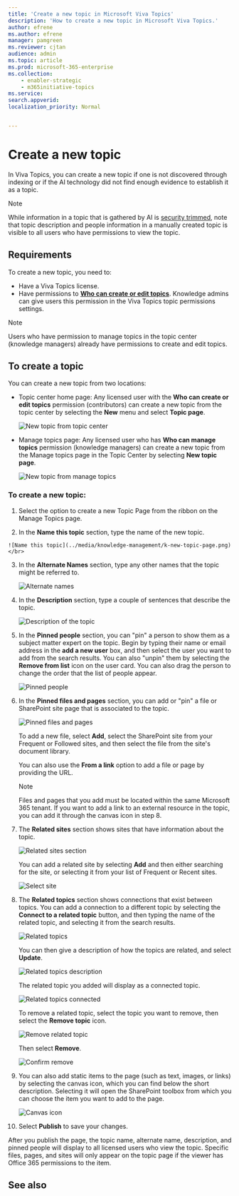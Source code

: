 ```yaml
---
title: 'Create a new topic in Microsoft Viva Topics'
description: 'How to create a new topic in Microsoft Viva Topics.'
author: efrene
ms.author: efrene
manager: pamgreen
ms.reviewer: cjtan
audience: admin
ms.topic: article
ms.prod: microsoft-365-enterprise
ms.collection: 
    - enabler-strategic
    - m365initiative-topics
ms.service: 
search.appverid: 
localization_priority: Normal


---
```


# Create a new topic 

In Viva Topics, you can create a new topic if one is not discovered through indexing or if the AI technology did not find enough evidence to establish it as a topic.

> [!Note] 
> While information in a topic that is gathered by AI is [security trimmed](topic-experiences-security-trimming.md), note that topic description and people information in a manually created topic is visible to all users who have permissions to view the topic. 


## Requirements

To create a new topic, you need to:
- Have a Viva Topics license.
- Have permissions to [**Who can create or edit topics**](https://docs.microsoft.com/microsoft-365/knowledge/topic-experiences-user-permissions). Knowledge admins can give users this permission in the Viva Topics topic permissions settings. 

> [!Note] 
> Users who have permission to manage topics in the topic center (knowledge managers) already have permissions to create and edit topics.

## To create a topic

You can create a new topic from two locations:

- Topic center home page: Any licensed user with the **Who can create or edit topics** permission (contributors) can create a new topic from the topic center by selecting the <b>New</b> menu and select <b>Topic page</b>.</br> 

    ![New topic from topic center](../media/knowledge-management/new-topic.png) </br> 

- Manage topics page:  Any licensed user who has **Who can manage topics** permission (knowledge managers) can create a new topic from the Manage topics page in the Topic Center by selecting <b>New topic page</b>.</br> 

    ![New topic from manage topics](../media/knowledge-management/new-topic-topic-center.png) </br> 

### To create a new topic:

1. Select the option to create a new Topic Page from the ribbon on the Manage Topics page.

2.   In the **Name this topic** section, type the name of the new topic.

    ![Name this topic](../media/knowledge-management/k-new-topic-page.png) </br> 


3. In the <b>Alternate Names</b> section, type any other names that the topic might be referred to. 

    ![Alternate names](../media/knowledge-management/alt-names.png) </br> 
4. In the <b>Description</b> section, type a couple of sentences that describe the topic. 

    ![Description of the topic](../media/knowledge-management/description.png)</br>

4. In the <b>Pinned people</b> section, you can "pin" a person to show them as a subject matter expert on the topic. Begin by typing their name or email address in the <b>add a new user</b> box, and then select the user you want to add from the search results. You can also "unpin" them by selecting the <b>Remove from list</b> icon on the user card. You can also drag the person to change the order that the list of people appear.
 
    ![Pinned people](../media/knowledge-management/pinned-people.png)</br>


5. In the <b>Pinned files and pages</b> section, you can add or "pin" a file or SharePoint site page that is associated to the topic.

   ![Pinned files and pages](../media/knowledge-management/pinned-files-and-pages.png)</br>
 
    To add a new file, select <b>Add</b>, select the SharePoint site from your Frequent or Followed sites, and then select the file from the site's document library.

    You can also use the <b>From a link</b> option to add a file or page by providing the URL. 

    > [!Note] 
    > Files and pages that you add must be located within the same Microsoft 365 tenant. If you want to add a link to an external resource in the topic, you can add it through the canvas icon in step 8.


6.  The <b>Related sites</b> section shows sites that have information about the topic. 

    ![Related sites section](../media/knowledge-management/related-sites.png)</br>

    You can add a related site by selecting <b>Add</b> and then either searching for the site, or selecting it from your list of Frequent or Recent sites.</br>
    
    ![Select site](../media/knowledge-management/sites.png)</br>

7. The <b>Related topics</b> section shows connections that exist between topics. You can add a connection to a different topic by selecting the <b>Connect to a related topic</b> button, and then typing the name of the related topic, and selecting it from the search results. 

   ![Related topics](../media/knowledge-management/related-topic.png)</br>  

    You can then give a description of how the topics are related, and select <b>Update</b>.</br>

   ![Related topics description](../media/knowledge-management/related-topics-update.png)</br> 

   The related topic you added will display as a connected topic.

   ![Related topics connected](../media/knowledge-management/related-topics-final.png)</br> 

   To remove a related topic, select the topic you want to remove, then select the <b>Remove topic</b> icon.</br>
 
   ![Remove related topic](../media/knowledge-management/remove-related.png)</br>  

   Then select <b>Remove</b>.</br>

   ![Confirm remove](../media/knowledge-management/remove-related-confirm.png)</br> 
     
 


8. You can also add static items to the page (such as text, images, or links) by selecting the canvas icon, which you can find below the short description. Selecting it will open the SharePoint toolbox from which you can choose the item you want to add to the page.

   ![Canvas icon](../media/knowledge-management/webpart-library.png)</br> 


9. Select **Publish** to save your changes. 

After you publish the page, the topic name, alternate name, description, and pinned people will display to all licensed users who view the topic. Specific files, pages, and sites will only appear on the topic page if the viewer has Office 365 permissions to the item. 



## See also



  






